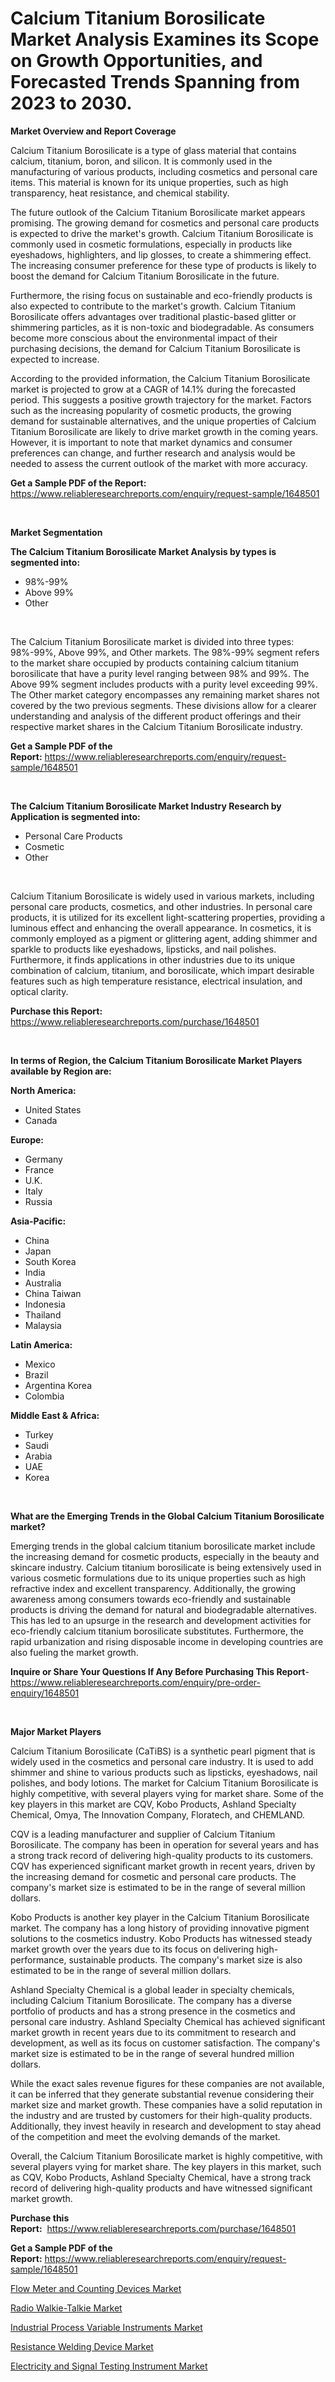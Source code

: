 <p><h1>Calcium Titanium Borosilicate Market Analysis Examines its Scope on Growth Opportunities, and Forecasted Trends Spanning from 2023 to 2030.</h1></p><p><strong>Market Overview and Report Coverage</strong></p>
<p><p>Calcium Titanium Borosilicate is a type of glass material that contains calcium, titanium, boron, and silicon. It is commonly used in the manufacturing of various products, including cosmetics and personal care items. This material is known for its unique properties, such as high transparency, heat resistance, and chemical stability.</p><p>The future outlook of the Calcium Titanium Borosilicate market appears promising. The growing demand for cosmetics and personal care products is expected to drive the market's growth. Calcium Titanium Borosilicate is commonly used in cosmetic formulations, especially in products like eyeshadows, highlighters, and lip glosses, to create a shimmering effect. The increasing consumer preference for these type of products is likely to boost the demand for Calcium Titanium Borosilicate in the future.</p><p>Furthermore, the rising focus on sustainable and eco-friendly products is also expected to contribute to the market's growth. Calcium Titanium Borosilicate offers advantages over traditional plastic-based glitter or shimmering particles, as it is non-toxic and biodegradable. As consumers become more conscious about the environmental impact of their purchasing decisions, the demand for Calcium Titanium Borosilicate is expected to increase.</p><p>According to the provided information, the Calcium Titanium Borosilicate market is projected to grow at a CAGR of 14.1% during the forecasted period. This suggests a positive growth trajectory for the market. Factors such as the increasing popularity of cosmetic products, the growing demand for sustainable alternatives, and the unique properties of Calcium Titanium Borosilicate are likely to drive market growth in the coming years. However, it is important to note that market dynamics and consumer preferences can change, and further research and analysis would be needed to assess the current outlook of the market with more accuracy.</p></p>
<p><strong>Get a Sample PDF of the Report:</strong> <a href="https://www.reliableresearchreports.com/enquiry/request-sample/1648501">https://www.reliableresearchreports.com/enquiry/request-sample/1648501</a></p>
<p>&nbsp;</p>
<p><strong>Market Segmentation</strong></p>
<p><strong>The Calcium Titanium Borosilicate Market Analysis by types is segmented into:</strong></p>
<p><ul><li>98%-99%</li><li>Above 99%</li><li>Other</li></ul></p>
<p>&nbsp;</p>
<p><p>The Calcium Titanium Borosilicate market is divided into three types: 98%-99%, Above 99%, and Other markets. The 98%-99% segment refers to the market share occupied by products containing calcium titanium borosilicate that have a purity level ranging between 98% and 99%. The Above 99% segment includes products with a purity level exceeding 99%. The Other market category encompasses any remaining market shares not covered by the two previous segments. These divisions allow for a clearer understanding and analysis of the different product offerings and their respective market shares in the Calcium Titanium Borosilicate industry.</p></p>
<p><strong>Get a Sample PDF of the Report:</strong>&nbsp;<a href="https://www.reliableresearchreports.com/enquiry/request-sample/1648501">https://www.reliableresearchreports.com/enquiry/request-sample/1648501</a></p>
<p>&nbsp;</p>
<p><strong>The Calcium Titanium Borosilicate Market Industry Research by Application is segmented into:</strong></p>
<p><ul><li>Personal Care Products</li><li>Cosmetic</li><li>Other</li></ul></p>
<p>&nbsp;</p>
<p><p>Calcium Titanium Borosilicate is widely used in various markets, including personal care products, cosmetics, and other industries. In personal care products, it is utilized for its excellent light-scattering properties, providing a luminous effect and enhancing the overall appearance. In cosmetics, it is commonly employed as a pigment or glittering agent, adding shimmer and sparkle to products like eyeshadows, lipsticks, and nail polishes. Furthermore, it finds applications in other industries due to its unique combination of calcium, titanium, and borosilicate, which impart desirable features such as high temperature resistance, electrical insulation, and optical clarity.</p></p>
<p><strong>Purchase this Report:</strong>&nbsp; <a href="https://www.reliableresearchreports.com/purchase/1648501">https://www.reliableresearchreports.com/purchase/1648501</a></p>
<p>&nbsp;</p>
<p><strong>In terms of Region, the Calcium Titanium Borosilicate Market Players available by Region are:</strong></p>
<p>
    <p> <strong> North America: </strong>
        <ul>
            <li>United States</li>
            <li>Canada</li>
        </ul>
        </p> 
    <p> <strong> Europe: </strong>
        <ul>
            <li>Germany</li>
            <li>France</li>
            <li>U.K.</li>
            <li>Italy</li>
            <li>Russia</li>
        </ul>
        </p> 
    <p> <strong> Asia-Pacific: </strong>
        <ul>
            <li>China</li>
            <li>Japan</li>
            <li>South Korea</li>
            <li>India</li>
            <li>Australia</li>
            <li>China Taiwan</li>
            <li>Indonesia</li>
            <li>Thailand</li>
            <li>Malaysia</li>
        </ul>
        </p> 
    <p> <strong> Latin America: </strong>
        <ul>
            <li>Mexico</li>
            <li>Brazil</li>
            <li>Argentina Korea</li>
            <li>Colombia</li>
        </ul>
        </p> 
    <p> <strong> Middle East & Africa: </strong>
        <ul>
            <li>Turkey</li>
            <li>Saudi</li>
            <li>Arabia</li>
            <li>UAE</li>
            <li>Korea</li>
        </ul>
    </p>
    </p>
<p>&nbsp;</p>
<p><strong>What are the Emerging Trends in the Global Calcium Titanium Borosilicate market?</strong></p>
<p><p>Emerging trends in the global calcium titanium borosilicate market include the increasing demand for cosmetic products, especially in the beauty and skincare industry. Calcium titanium borosilicate is being extensively used in various cosmetic formulations due to its unique properties such as high refractive index and excellent transparency. Additionally, the growing awareness among consumers towards eco-friendly and sustainable products is driving the demand for natural and biodegradable alternatives. This has led to an upsurge in the research and development activities for eco-friendly calcium titanium borosilicate substitutes. Furthermore, the rapid urbanization and rising disposable income in developing countries are also fueling the market growth.</p></p>
<p><strong>Inquire or Share Your Questions If Any Before Purchasing This Report</strong>- <a href="https://www.reliableresearchreports.com/enquiry/pre-order-enquiry/1648501">https://www.reliableresearchreports.com/enquiry/pre-order-enquiry/1648501</a></p>
<p>&nbsp;</p>
<p><strong>Major Market Players</strong></p>
<p><p>Calcium Titanium Borosilicate (CaTiBS) is a synthetic pearl pigment that is widely used in the cosmetics and personal care industry. It is used to add shimmer and shine to various products such as lipsticks, eyeshadows, nail polishes, and body lotions. The market for Calcium Titanium Borosilicate is highly competitive, with several players vying for market share. Some of the key players in this market are CQV, Kobo Products, Ashland Specialty Chemical, Omya, The Innovation Company, Floratech, and CHEMLAND.</p><p>CQV is a leading manufacturer and supplier of Calcium Titanium Borosilicate. The company has been in operation for several years and has a strong track record of delivering high-quality products to its customers. CQV has experienced significant market growth in recent years, driven by the increasing demand for cosmetic and personal care products. The company's market size is estimated to be in the range of several million dollars.</p><p>Kobo Products is another key player in the Calcium Titanium Borosilicate market. The company has a long history of providing innovative pigment solutions to the cosmetics industry. Kobo Products has witnessed steady market growth over the years due to its focus on delivering high-performance, sustainable products. The company's market size is also estimated to be in the range of several million dollars.</p><p>Ashland Specialty Chemical is a global leader in specialty chemicals, including Calcium Titanium Borosilicate. The company has a diverse portfolio of products and has a strong presence in the cosmetics and personal care industry. Ashland Specialty Chemical has achieved significant market growth in recent years due to its commitment to research and development, as well as its focus on customer satisfaction. The company's market size is estimated to be in the range of several hundred million dollars.</p><p>While the exact sales revenue figures for these companies are not available, it can be inferred that they generate substantial revenue considering their market size and market growth. These companies have a solid reputation in the industry and are trusted by customers for their high-quality products. Additionally, they invest heavily in research and development to stay ahead of the competition and meet the evolving demands of the market.</p><p>Overall, the Calcium Titanium Borosilicate market is highly competitive, with several players vying for market share. The key players in this market, such as CQV, Kobo Products, Ashland Specialty Chemical, have a strong track record of delivering high-quality products and have witnessed significant market growth.</p></p>
<p><strong>Purchase this Report:</strong>&nbsp;&nbsp;<a href="https://www.reliableresearchreports.com/purchase/1648501">https://www.reliableresearchreports.com/purchase/1648501</a></p>
<p></p>
<p><strong>Get a Sample PDF of the Report:</strong>&nbsp;<a href="https://www.reliableresearchreports.com/enquiry/request-sample/1648501">https://www.reliableresearchreports.com/enquiry/request-sample/1648501</a></p>
<p><p><a href="https://medium.com/@eliasmann73/flow-meter-and-counting-devices-market-research-report-its-history-and-forecast-2023-to-2030-6465f7eb135d">Flow Meter and Counting Devices Market</a></p><p><a href="https://medium.com/@kimzemlak1955/radio-walkie-talkie-market-research-report-its-history-and-forecast-2023-to-2030-ef3d1bf24b36">Radio Walkie-Talkie Market</a></p><p><a href="https://medium.com/@omamuller06/industrial-process-variable-instruments-market-insights-into-market-cagr-market-trends-and-9e131f25dc30">Industrial Process Variable Instruments Market</a></p><p><a href="https://medium.com/@hesterorn1944/resistance-welding-device-market-comprehensive-assessment-by-type-application-and-geography-0a11984de373">Resistance Welding Device Market</a></p><p><a href="https://medium.com/@tobyyundt2023/electricity-and-signal-testing-instrument-market-trends-and-market-analysis-forecasted-for-period-a3799f45b60a">Electricity and Signal Testing Instrument Market</a></p></p>